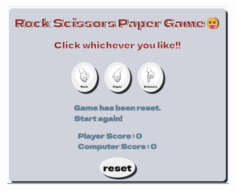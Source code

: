 <img width="814" alt="etch-a-sketch" src="https://raw.githubusercontent.com/fed26sto-fundamentals/rock-paper-scissors-minzikimi/main/preview.png">
